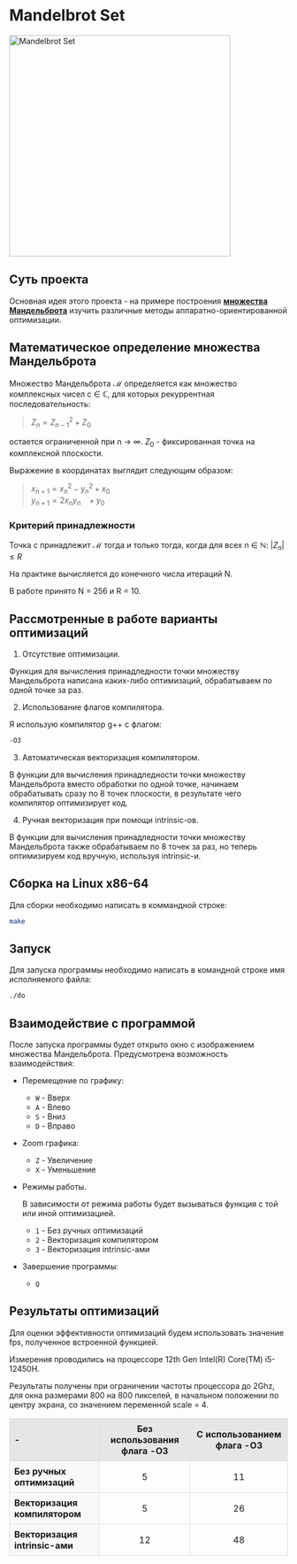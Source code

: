 # Mandelbrot Set
<img src="https://github.com/user-attachments/assets/9c81d36c-0835-463d-b92d-098ecb10fdc2" alt="Mandelbrot Set" width="400" height="400">

## Суть проекта
Основная идея этого проекта - на примере построения [**множества Мандельброта**](https://ru.wikipedia.org/wiki/%D0%9C%D0%BD%D0%BE%D0%B6%D0%B5%D1%81%D1%82%D0%B2%D0%BE_%D0%9C%D0%B0%D0%BD%D0%B4%D0%B5%D0%BB%D1%8C%D0%B1%D1%80%D0%BE%D1%82%D0%B0) изучить различные методы аппаратно-ориентированной оптимизации. 

## Математическое определение множества Мандельброта

Множество Мандельброта ℳ определяется как множество комплексных чисел c ∈ ℂ, для которых рекуррентная последовательность: <br>

> $Z_n = Z_{n-1}^2 + Z_0$ <br>

остается ограниченной при n → ∞.
$Z_0$ - фиксированная точка на комплексной плоскости.

 Выражение в координатах выглядит следующим образом: <br>
> $x_{n+1} = x_n^2 - y_n^2 + x_0$ <br>
$y_{n+1} = 2x_ny_n ~~~  + y_0$

### Критерий принадлежности
Точка c принадлежит ℳ тогда и только тогда, когда для всех n ∈ ℕ:
$|Z_n| ≤ R$

На практике вычисляется до конечного числа итераций N.

В работе принято N = 256 и R = 10.

## Рассмотренные в работе варианты оптимизаций
1. Отсутствие оптимизации.

Функция для вычисления принадледности точки множеству Мандельброта написана каких-либо оптимизаций, обрабатываем по одной точке за раз.

2. Использование флагов компилятора.

Я использую компилятор g++ с флагом:
```bash
-O3
```
3. Автоматическая векторизация компилятором.

В функции для вычисления принадледности точки множеству Мандельброта вместо обработки по одной точке, начинаем обрабатывать сразу по 8 точек плоскости, в результате чего компилятор оптимизирует код.

4. Ручная векторизация при помощи intrinsic-ов.

В функции для вычисления принадледности точки множеству Мандельброта также обрабатываем по 8 точек за раз, но теперь оптимизируем код вручную, используя intrinsic-и.

## Сборка на Linux x86-64
Для сборки необходимо написать в коммандной строке:
```bash
make
```

## Запуск
Для запуска программы необходимо написать в командной строке имя исполняемого файла:
```bash
./do
```

## Взаимодействие с программой
После запуска программы будет открыто окно с изображением множества Мандельброта. Предусмотрена возможность взаимодействия:

- Перемещение по графику:
    - ```W``` - Вверх
    - ```A``` - Влево
    - ```S``` - Вниз
    - ```D``` - Вправо

- Zoom графика:
    - ```Z``` - Увеличение
    - ```X``` - Уменьшение
 
- Режимы работы.

  В зависимости от режима работы будет вызываться функция с той или иной оптимизацией.
    - ```1``` - Без ручных оптимизаций
    - ```2``` - Векторизация компилятором
    - ```3``` - Векторизация intrinsic-ами

- Завершение программы:
    - ```Q```
 
## Результаты оптимизаций
Для оценки эффективности оптимизаций будем использовать значение fps, полученное встроенной функцией.

Измерения проводились на процессоре 12th Gen Intel(R) Core(TM) i5-12450H.

Результаты получены при ограничении частоты процессора до 2Ghz, для окна размерами 800 на 800 пикселей, в начальном положении по центру экрана, со значением переменной scale = 4.

<table style="width: 100%; border-collapse: collapse;">
  
  <tr>
    <th style="background-color: #e6e6e6; border: 1px solid #ddd; padding: 8px; text-align: left;">
      -
    </th>
    <th style="background-color: #e6e6e6; border: 1px solid #ddd; padding: 8px; text-align: center;">
      Без использования флага -O3
    </th>
    <th style="background-color: #e6e6e6; border: 1px solid #ddd; padding: 8px; text-align: center;">
      С использованием флага -O3
    </th>
  </tr>
  
  <tr>
    <td style="background-color: #f9f9f9; border: 1px solid #ddd; padding: 8px; font-weight: bold;">
      Без ручных оптимизаций 
    </td>
    <td style="border: 1px solid #ddd; padding: 8px; text-align: center;">
      5
    </td>
    <td style="border: 1px solid #ddd; padding: 8px; text-align: center;">
      11
    </td>
  </tr>
  
  <tr>
    <td style="background-color: #f9f9f9; border: 1px solid #ddd; padding: 8px; font-weight: bold;">
      Векторизация компилятором
    </td>
    <td style="border: 1px solid #ddd; padding: 8px; text-align: center;">
      5
    </td>
    <td style="border: 1px solid #ddd; padding: 8px; text-align: center;">
      26
    </td>
  </tr>

  <tr>
    <td style="background-color: #f9f9f9; border: 1px solid #ddd; padding: 8px; font-weight: bold;">
      Векторизация intrinsic-ами
    </td>
    <td style="border: 1px solid #ddd; padding: 8px; text-align: center;">
      12
    </td>
    <td style="border: 1px solid #ddd; padding: 8px; text-align: center;">
      48
    </td>
  </tr>
  
</table>


